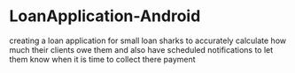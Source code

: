 # LoanApplication-Android
creating a loan application for small loan sharks to accurately calculate how much their clients owe them and also have scheduled notifications to let them know when it is time to collect there payment
